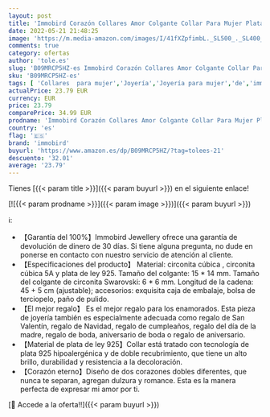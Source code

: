 ```yaml
---
layout: post
title: 'Immobird Corazón Collares Amor Colgante Collar Para Mujer Plata de Ley 925 Con Circonita Regalos para Esposa  Mamá Regalo'
date: 2022-05-21 21:48:25
image: 'https://m.media-amazon.com/images/I/41fXZpfimbL._SL500_._SL400_.jpg'
comments: true
category: ofertas
author: 'tole.es'
slug: 'B09MRCP5HZ-es Immobird Corazón Collares Amor Colgante Collar Para Mujer...'
sku: 'B09MRCP5HZ-es'
tags: [ 'Collares  para mujer','Joyería','Joyería para mujer','de','immobird','ley','plata','🇪🇸', ]
actualPrice: 23.79 EUR
currency: EUR
price: 23.79
comparePrice: 34.99 EUR
prodname: 'Immobird Corazón Collares Amor Colgante Collar Para Mujer Plata de Ley 925 Con Circonita Regalos para Esposa  Mamá Regalo'
country: 'es'
flag: '🇪🇸'
brand: 'immobird'
buyurl: 'https://www.amazon.es/dp/B09MRCP5HZ/?tag=tolees-21'
descuento: '32.01'
average: '23.79'
---
```


Tienes [{{< param title >}}]({{< param buyurl >}}) en el siguiente enlace!

[![{{< param prodname >}}]({{< param image >}})]({{< param buyurl >}})

ℹ️:

- 【Garantía del 100%】Immobird Jewellery ofrece una garantía de devolución de dinero de 30 días. Si tiene alguna pregunta, no dude en ponerse en contacto con nuestro servicio de atención al cliente.
- 【Especificaciones del producto】 Material: circonita cúbica , circonita cúbica 5A y plata de ley 925. Tamaño del colgante: 15 * 14 mm. Tamaño del colgante de circonita Swarovski: 6 * 6 mm. Longitud de la cadena: 45 + 5 cm (ajustable); accesorios: exquisita caja de embalaje, bolsa de terciopelo, paño de pulido.
- 【El mejor regalo】 Es el mejor regalo para los enamorados. Esta pieza de joyería también es especialmente adecuada como regalo de San Valentín, regalo de Navidad, regalo de cumpleaños, regalo del día de la madre, regalo de boda, aniversario de boda o regalo de aniversario.
- 【Material de plata de ley 925】Collar está tratado con tecnología de plata 925 hipoalergénica y de doble recubrimiento, que tiene un alto brillo, durabilidad y resistencia a la decoloración.
- 【Corazón eterno】Diseño de dos corazones dobles diferentes, que nunca te separan, agregan dulzura y romance. Esta es la manera perfecta de expresar mi amor por ti.

[🛒 Accede a la oferta!!]({{< param buyurl >}})
